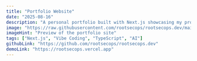 ```yaml
---
title: "Portfolio Website"
date: "2025-08-16"
description: "A personal portfolio built with Next.js showcasing my projects, skills, and blogs, along with academic progress."
image: "https://raw.githubusercontent.com/rootsecops/rootsecops.dev/main/public/portfolio.png"
imageHint: "Preview of the portfolio site"
tags: ["Next.js", "Vibe Coding", "TypeScript", "AI"]
githubLink: "https://github.com/rootsecops/rootsecops.dev"
demoLink: "https://rootsecops.vercel.app"
---
```


